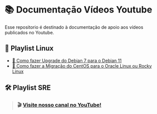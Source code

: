 #  📚  Documentação Vídeos Youtube

Esse repositorio é destinado à documentação de apoio aos vídeos publicados no Youtube.

##  🐧  Playlist Linux

- [🔄 Como fazer Upgrade do Debian 7 para o Debian 11](https://github.com/jedchaves/youtube/wiki/upgrade_debian)
- [🔄 Como fazer a Migração do CentOS para o Oracle Linux ou Rocky Linux](https://github.com/jedchaves/youtube/wiki/migracao_centos)

## 🛠️ Playlist SRE

> ### 🎬 [Visite nosso canal no YouTube!](https://www.youtube.com/@jedchaves)
